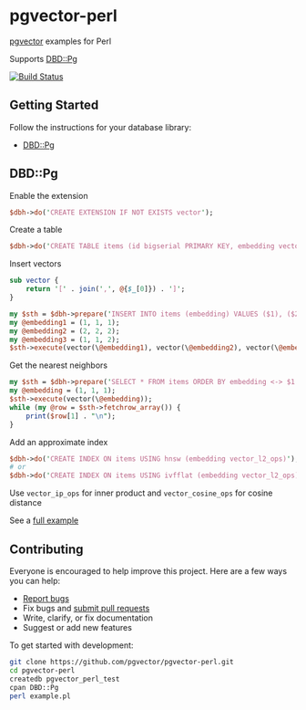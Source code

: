 # pgvector-perl

[pgvector](https://github.com/pgvector/pgvector) examples for Perl

Supports [DBD::Pg](https://github.com/bucardo/dbdpg)

[![Build Status](https://github.com/pgvector/pgvector-perl/actions/workflows/build.yml/badge.svg)](https://github.com/pgvector/pgvector-perl/actions)

## Getting Started

Follow the instructions for your database library:

- [DBD::Pg](#dbdpg)

## DBD::Pg

Enable the extension

```perl
$dbh->do('CREATE EXTENSION IF NOT EXISTS vector');
```

Create a table

```perl
$dbh->do('CREATE TABLE items (id bigserial PRIMARY KEY, embedding vector(3))');
```

Insert vectors

```perl
sub vector {
    return '[' . join(',', @{$_[0]}) . ']';
}

my $sth = $dbh->prepare('INSERT INTO items (embedding) VALUES ($1), ($2), ($3)');
my @embedding1 = (1, 1, 1);
my @embedding2 = (2, 2, 2);
my @embedding3 = (1, 1, 2);
$sth->execute(vector(\@embedding1), vector(\@embedding2), vector(\@embedding3));
```

Get the nearest neighbors

```perl
my $sth = $dbh->prepare('SELECT * FROM items ORDER BY embedding <-> $1 LIMIT 5');
my @embedding = (1, 1, 1);
$sth->execute(vector(\@embedding));
while (my @row = $sth->fetchrow_array()) {
    print($row[1] . "\n");
}
```

Add an approximate index

```perl
$dbh->do('CREATE INDEX ON items USING hnsw (embedding vector_l2_ops)');
# or
$dbh->do('CREATE INDEX ON items USING ivfflat (embedding vector_l2_ops) WITH (lists = 100)');
```

Use `vector_ip_ops` for inner product and `vector_cosine_ops` for cosine distance

See a [full example](example.pl)

## Contributing

Everyone is encouraged to help improve this project. Here are a few ways you can help:

- [Report bugs](https://github.com/pgvector/pgvector-perl/issues)
- Fix bugs and [submit pull requests](https://github.com/pgvector/pgvector-perl/pulls)
- Write, clarify, or fix documentation
- Suggest or add new features

To get started with development:

```sh
git clone https://github.com/pgvector/pgvector-perl.git
cd pgvector-perl
createdb pgvector_perl_test
cpan DBD::Pg
perl example.pl
```
